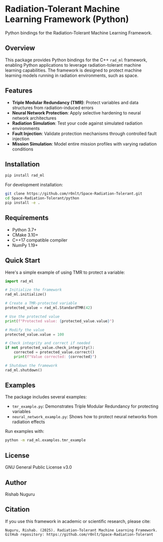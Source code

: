 # Radiation-Tolerant Machine Learning Framework (Python)

Python bindings for the Radiation-Tolerant Machine Learning Framework.

## Overview

This package provides Python bindings for the C++ `rad_ml` framework, enabling Python applications to leverage radiation-tolerant machine learning capabilities. The framework is designed to protect machine learning models running in radiation environments, such as space.

## Features

- **Triple Modular Redundancy (TMR)**: Protect variables and data structures from radiation-induced errors
- **Neural Network Protection**: Apply selective hardening to neural network architectures
- **Radiation Simulation**: Test your code against simulated radiation environments
- **Fault Injection**: Validate protection mechanisms through controlled fault injection
- **Mission Simulation**: Model entire mission profiles with varying radiation conditions

## Installation

```bash
pip install rad_ml
```

For development installation:

```bash
git clone https://github.com/r0nlt/Space-Radiation-Tolerant.git
cd Space-Radiation-Tolerant/python
pip install -e .
```

## Requirements

- Python 3.7+
- CMake 3.10+
- C++17 compatible compiler
- NumPy 1.19+

## Quick Start

Here's a simple example of using TMR to protect a variable:

```python
import rad_ml

# Initialize the framework
rad_ml.initialize()

# Create a TMR-protected variable
protected_value = rad_ml.StandardTMR(42)

# Use the protected value
print(f"Protected value: {protected_value.value}")

# Modify the value
protected_value.value = 100

# Check integrity and correct if needed
if not protected_value.check_integrity():
    corrected = protected_value.correct()
    print(f"Value corrected: {corrected}")

# Shutdown the framework
rad_ml.shutdown()
```

## Examples

The package includes several examples:

- `tmr_example.py`: Demonstrates Triple Modular Redundancy for protecting variables
- `neural_network_example.py`: Shows how to protect neural networks from radiation effects

Run examples with:

```bash
python -m rad_ml.examples.tmr_example
```

## License

GNU General Public License v3.0

## Author

Rishab Nuguru

## Citation

If you use this framework in academic or scientific research, please cite:

```
Nuguru, Rishab. (2025). Radiation-Tolerant Machine Learning Framework.
GitHub repository: https://github.com/r0nlt/Space-Radiation-Tolerant
``` 
